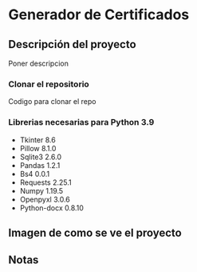 # Generador de Certificados

## Descripción del proyecto
Poner descripcion

### Clonar el repositorio
Codigo para clonar el repo

### Librerias necesarias para Python 3.9

- Tkinter 8.6
- Pillow 8.1.0
- Sqlite3 2.6.0
- Pandas 1.2.1
- Bs4 0.0.1
- Requests 2.25.1
- Numpy 1.19.5
- Openpyxl 3.0.6
- Python-docx 0.8.10

## Imagen de como se ve el proyecto


## Notas
